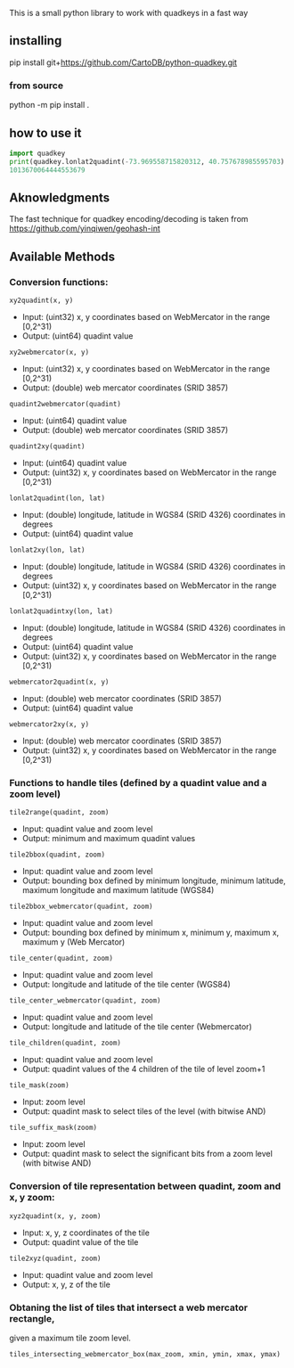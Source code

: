 
This is a small python library to work with quadkeys in a fast way

## installing

pip install git+https://github.com/CartoDB/python-quadkey.git

### from source

python -m pip install .

## how to use it

```python
import quadkey
print(quadkey.lonlat2quadint(-73.969558715820312, 40.757678985595703)
1013670064444553679
```
## Aknowledgments

The fast technique for quadkey encoding/decoding is taken from https://github.com/yinqiwen/geohash-int

## Available Methods

### Conversion functions:

`xy2quadint(x, y)`
* Input:  (uint32) x, y coordinates based on WebMercator in the range [0,2^31)
* Output: (uint64) quadint value

`xy2webmercator(x, y)`
* Input:  (uint32) x, y coordinates based on WebMercator in the range [0,2^31)
* Output: (double) web mercator coordinates (SRID 3857)

`quadint2webmercator(quadint)`
* Input:  (uint64) quadint value
* Output: (double) web mercator coordinates (SRID 3857)

`quadint2xy(quadint)`
* Input:  (uint64) quadint value
* Output: (uint32) x, y coordinates based on WebMercator in the range [0,2^31)

`lonlat2quadint(lon, lat)`
* Input:  (double) longitude, latitude in WGS84 (SRID 4326) coordinates in degrees
* Output: (uint64) quadint value

`lonlat2xy(lon, lat)`
* Input:  (double) longitude, latitude in WGS84 (SRID 4326) coordinates in degrees
* Output: (uint32) x, y coordinates based on WebMercator in the range [0,2^31)

`lonlat2quadintxy(lon, lat)`
* Input:  (double) longitude, latitude in WGS84 (SRID 4326) coordinates in degrees
* Output: (uint64) quadint value
* Output: (uint32) x, y coordinates based on WebMercator in the range [0,2^31)

`webmercator2quadint(x, y)`
* Input:  (double) web mercator coordinates (SRID 3857)
* Output: (uint64) quadint value

`webmercator2xy(x, y)`
* Input:  (double) web mercator coordinates (SRID 3857)
* Output: (uint32) x, y coordinates based on WebMercator in the range [0,2^31)


### Functions to handle tiles (defined by a quadint value and a zoom level)

`tile2range(quadint, zoom)`

* Input: quadint value and zoom level
* Output: minimum and maximum quadint values

`tile2bbox(quadint, zoom)`

* Input: quadint value and zoom level
* Output: bounding box defined by minimum longitude, minimum latitude, maximum longitude and maximum latitude (WGS84)

`tile2bbox_webmercator(quadint, zoom)`

* Input: quadint value and zoom level
* Output: bounding box defined by minimum x, minimum y, maximum x, maximum y (Web Mercator)

`tile_center(quadint, zoom)`

* Input: quadint value and zoom level
* Output: longitude and latitude of the tile center (WGS84)

`tile_center_webmercator(quadint, zoom)`

* Input: quadint value and zoom level
* Output: longitude and latitude of the tile center (Webmercator)

`tile_children(quadint, zoom)`

* Input: quadint value and zoom level
* Output: quadint values of the 4 children of the tile of level zoom+1

`tile_mask(zoom)`

* Input: zoom level
* Output: quadint mask to select tiles of the level (with bitwise AND)

`tile_suffix_mask(zoom)`

* Input: zoom level
* Output: quadint mask to select the significant bits from a zoom level (with bitwise AND)

### Conversion of tile representation between quadint, zoom and x, y zoom:

`xyz2quadint(x, y, zoom)`

* Input: x, y, z coordinates of the tile
* Output: quadint value of the tile

`tile2xyz(quadint, zoom)`

* Input: quadint value and zoom level
* Output: x, y, z of the tile

### Obtaning the list of tiles that intersect a web mercator rectangle,
given a maximum tile zoom level.

`tiles_intersecting_webmercator_box(max_zoom, xmin, ymin, xmax, ymax)`
